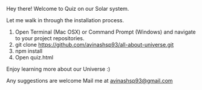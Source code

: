 Hey there! Welcome to Quiz on our Solar system.

Let me walk in through the installation process.

1. Open Terminal (Mac OSX) or Command Prompt (Windows) and navigate to your project repositories.
2. git clone https://github.com/avinashsp93/all-about-universe.git
3. npm install
4. Open quiz.html

Enjoy learning more about our Universe :)

Any suggestions are welcome
Mail me at avinashsp93@gmail.com

